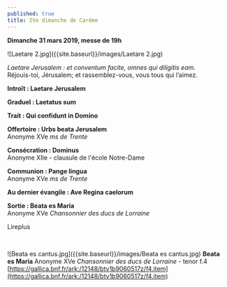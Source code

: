 ```yaml
---
published: true
title: IVe dimanche de Carême
---
```

**Dimanche 31 mars 2019, messe de 19h**  

![Laetare 2.jpg]({{site.baseurl}}/images/Laetare 2.jpg)

*Laetare Jerusalem : et conventum facite, omnes qui diligitis eam.*  
Réjouis-toi, Jérusalem; et rassemblez-vous, vous tous qui l’aimez.

**Introït : Laetare Jerusalem**

**Graduel : Laetatus sum**

**Trait : Qui confidunt in Domino**

**Offertoire : Urbs beata Jerusalem**  
Anonyme XVe *ms de Trente*

**Consécration : Dominus**  
Anonyme XIIe - clausule de l'école Notre-Dame

**Communion : Pange lingua**  
Anonyme XVe *ms de Trente*

**Au dernier évangile : Ave Regina caelorum**  

**Sortie : Beata es Maria**  
Anonyme XVe *Chansonnier des ducs de Lorraine*

Lireplus

&nbsp;


![Beata es cantus.jpg]({{site.baseurl}}/images/Beata es cantus.jpg)
**Beata es Maria**  Anonyme XVe *Chansonnier des ducs de Lorraine* - tenor f.4  
[https://gallica.bnf.fr/ark:/12148/btv1b9060517z/f4.item](https://gallica.bnf.fr/ark:/12148/btv1b9060517z/f4.item)
